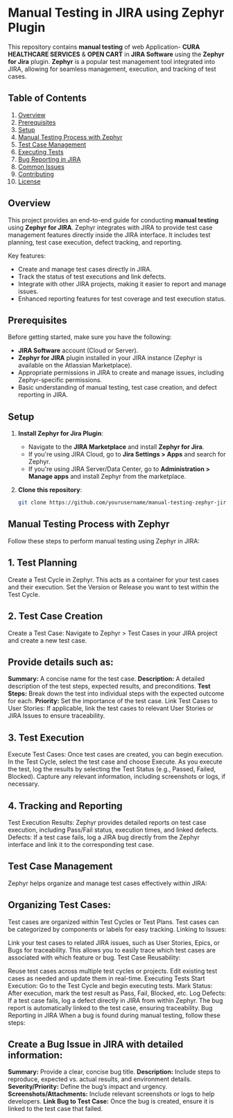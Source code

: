 # Manual Testing in JIRA using Zephyr Plugin

This repository contains **manual testing** of web Application- **CURA HEALTHCARE SERVICES** & **OPEN CART** in **JIRA Software** using the **Zephyr for Jira** plugin. **Zephyr** is a popular test management tool integrated into JIRA, allowing for seamless management, execution, and tracking of test cases.

## Table of Contents

1. [Overview](#overview)
2. [Prerequisites](#prerequisites)
3. [Setup](#setup)
4. [Manual Testing Process with Zephyr](#manual-testing-process-with-zephyr)
5. [Test Case Management](#test-case-management)
6. [Executing Tests](#executing-tests)
7. [Bug Reporting in JIRA](#bug-reporting-in-jira)
8. [Common Issues](#common-issues)
9. [Contributing](#contributing)
10. [License](#license)

## Overview

This project provides an end-to-end guide for conducting **manual testing** using **Zephyr for JIRA**. Zephyr integrates with JIRA to provide test case management features directly inside the JIRA interface. It includes test planning, test case execution, defect tracking, and reporting.

Key features:

- Create and manage test cases directly in JIRA.
- Track the status of test executions and link defects.
- Integrate with other JIRA projects, making it easier to report and manage issues.
- Enhanced reporting features for test coverage and test execution status.

## Prerequisites

Before getting started, make sure you have the following:

- **JIRA Software** account (Cloud or Server).
- **Zephyr for JIRA** plugin installed in your JIRA instance (Zephyr is available on the Atlassian Marketplace).
- Appropriate permissions in JIRA to create and manage issues, including Zephyr-specific permissions.
- Basic understanding of manual testing, test case creation, and defect reporting in JIRA.

## Setup

1. **Install Zephyr for Jira Plugin**:
   - Navigate to the **JIRA Marketplace** and install **Zephyr for Jira**.
   - If you're using JIRA Cloud, go to **Jira Settings > Apps** and search for Zephyr.
   - If you're using JIRA Server/Data Center, go to **Administration > Manage apps** and install Zephyr from the marketplace.

2. **Clone this repository**:
   ```bash
   git clone https://github.com/yourusername/manual-testing-zephyr-jira.git

## Manual Testing Process with Zephyr
Follow these steps to perform manual testing using Zephyr in JIRA:

## 1. Test Planning
Create a Test Cycle in Zephyr. This acts as a container for your test cases and their execution.
Set the Version or Release you want to test within the Test Cycle.
## 2. Test Case Creation
Create a Test Case: Navigate to Zephyr > Test Cases in your JIRA project and create a new test case.

## Provide details such as:

**Summary:** A concise name for the test case.
**Description:** A detailed description of the test steps, expected results, and preconditions.
**Test Steps:** Break down the test into individual steps with the expected outcome for each.
**Priority:** Set the importance of the test case.
Link Test Cases to User Stories: If applicable, link the test cases to relevant User Stories or JIRA Issues to ensure traceability.

## 3. Test Execution
Execute Test Cases: Once test cases are created, you can begin execution.
In the Test Cycle, select the test case and choose Execute.
As you execute the test, log the results by selecting the Test Status (e.g., Passed, Failed, Blocked).
Capture any relevant information, including screenshots or logs, if necessary.
## 4. Tracking and Reporting
Test Execution Results: Zephyr provides detailed reports on test case execution, including Pass/Fail status, execution times, and linked defects.
Defects: If a test case fails, log a JIRA bug directly from the Zephyr interface and link it to the corresponding test case.
## Test Case Management
Zephyr helps organize and manage test cases effectively within JIRA:

## Organizing Test Cases:

Test cases are organized within Test Cycles or Test Plans.
Test cases can be categorized by components or labels for easy tracking.
Linking to Issues:

Link your test cases to related JIRA issues, such as User Stories, Epics, or Bugs for traceability.
This allows you to easily trace which test cases are associated with which feature or bug.
Test Case Reusability:

Reuse test cases across multiple test cycles or projects.
Edit existing test cases as needed and update them in real-time.
Executing Tests
Start Execution: Go to the Test Cycle and begin executing tests.
Mark Status: After execution, mark the test result as Pass, Fail, Blocked, etc.
Log Defects: If a test case fails, log a defect directly in JIRA from within Zephyr.
The bug report is automatically linked to the test case, ensuring traceability.
Bug Reporting in JIRA
When a bug is found during manual testing, follow these steps:

## Create a Bug Issue in JIRA with detailed information:
**Summary:** Provide a clear, concise bug title.
**Description:** Include steps to reproduce, expected vs. actual results, and environment details.
**Severity/Priority:** Define the bug’s impact and urgency.
**Screenshots/Attachments:** Include relevant screenshots or logs to help developers.
**Link Bug to Test Case:** Once the bug is created, ensure it is linked to the test case that failed.
